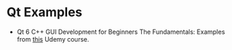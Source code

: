 # Qt Examples

* Qt 6 C++ GUI Development for Beginners The Fundamentals: Examples from [this](https://www.udemy.com/course/qt6-c-gui-widgets-tutorial-for-beginners) Udemy course. 